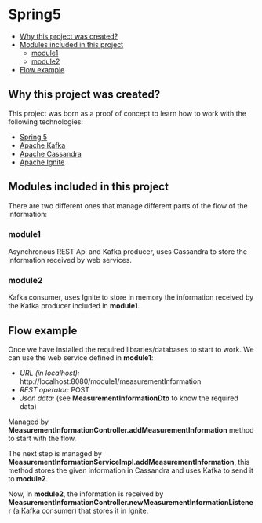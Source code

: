 # Spring5

- [Why this project was created?](#why-this-project-was-created)
- [Modules included in this project](#modules-included-in-this-project)
    - [module1](#module1)
    - [module2](#module2)
- [Flow example](#flow-example)

## Why this project was created?

This project was born as a proof of concept to learn how to work with the following technologies:

* [Spring 5](https://spring.io)
* [Apache Kafka](http://kafka.apache.org)
* [Apache Cassandra](http://cassandra.apache.org)
* [Apache Ignite](https://ignite.apache.org)

## Modules included in this project

There are two different ones that manage different parts of the flow of the information:

### module1

Asynchronous REST Api and Kafka producer, uses Cassandra to store the information received by web services.

### module2

Kafka consumer, uses Ignite to store in memory the information received by the Kafka producer included in **module1**.

## Flow example

Once we have installed the required libraries/databases to start to work. We can use the web service defined in **module1**:

* *URL (in localhost):* http://localhost:8080/module1/measurementInformation
* *REST operator:* POST
* *Json data:* (see **MeasurementInformationDto** to know the required data)

Managed by **MeasurementInformationController.addMeasurementInformation** method to start with the flow.

The next step is managed by **MeasurementInformationServiceImpl.addMeasurementInformation**, this method stores the given information in Cassandra and uses Kafka
to send it to **module2**.

Now, in **module2**, the information is received by **MeasurementInformationController.newMeasurementInformationListener** (a Kafka consumer) that stores it in Ignite.







